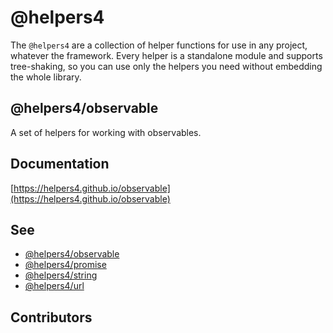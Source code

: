 # @helpers4

The `@helpers4` are a collection of helper functions for use in any project, whatever the framework.
Every helper is a standalone module and supports tree-shaking, so you can use only the helpers you need without embedding the whole library.

## @helpers4/observable

A set of helpers for working with observables.

## Documentation

[https://helpers4.github.io/observable](https://helpers4.github.io/observable)

## See

- [@helpers4/observable](https://www.npmjs.com/package/@helpers4/observable)
- [@helpers4/promise](https://www.npmjs.com/package/@helpers4/promise)
- [@helpers4/string](https://www.npmjs.com/package/@helpers4/string)
- [@helpers4/url](https://www.npmjs.com/package/@helpers4/url)

## Contributors
